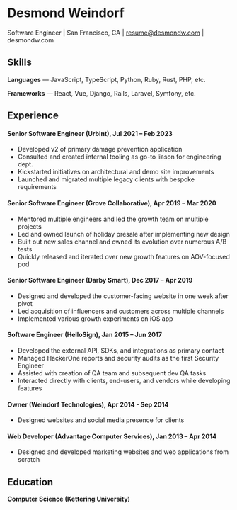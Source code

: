 # Desmond Weindorf

Software Engineer | San Francisco, CA | resume@desmondw.com | desmondw.com


## Skills

__Languages__ — JavaScript, TypeScript, Python, Ruby, Rust, PHP, etc.

__Frameworks__ — React, Vue, Django, Rails, Laravel, Symfony, etc.


## Experience

#### Senior Software Engineer (Urbint), Jul 2021 – Feb 2023
- Developed v2 of primary damage prevention application
- Consulted and created internal tooling as go-to liason for engineering dept.
- Kickstarted initiatives on architectural and demo site improvements
- Launched and migrated multiple legacy clients with bespoke requirements

#### Senior Software Engineer (Grove Collaborative), Apr 2019 – Mar 2020
- Mentored multiple engineers and led the growth team on multiple projects
- Led and owned launch of holiday presale after implementing new design
- Built out new sales channel and owned its evolution over numerous A/B tests
- Quickly released and iterated over new growth features on AOV-focused pod

#### Senior Software Engineer (Darby Smart), Dec 2017 – Apr 2019
- Designed and developed the customer-facing website in one week after pivot
- Led acquisition of influencers and customers across multiple channels
- Implemented various growth experiments on iOS app

#### Software Engineer (HelloSign), Jan 2015 – Jun 2017
- Developed the external API, SDKs, and integrations as primary contact
- Managed HackerOne reports and security audits as the first Security Engineer
- Assisted with creation of QA team and subsequent dev QA tasks
- Interacted directly with clients, end-users, and vendors while developing features

#### Owner (Weindorf Technologies), Apr 2014 - Sep 2014
- Designed websites and social media presence for clients

#### Web Developer (Advantage Computer Services), Jan 2013 – Apr 2014
- Designed and developed marketing websites and web applications from scratch


## Education

__Computer Science (Kettering University)__
